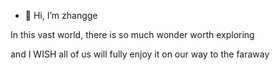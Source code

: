 - 👋 Hi, I’m zhangge


  
In this vast world, there is so much wonder
worth exploring


and I WISH all of us will fully enjoy it
on our way to the faraway
